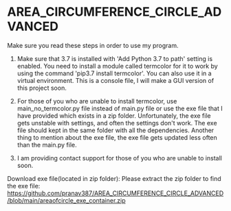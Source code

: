 # AREA_CIRCUMFERENCE_CIRCLE_ADVANCED
Make sure you read these steps in order to use my program.

1) Make sure that 3.7 is installed with 'Add Python 3.7 to path' setting is enabled. You need to install a module called termcolor for it to work by using the command 'pip3.7 install termcolor'. You can also use it in a virtual environment. This is a console file, I will make a GUI version of this project soon.

2) For those of you who are unable to install termcolor, use main_no_termcolor.py file instead of main.py file or use the exe file that I have provided which exists in a zip folder. Unfortunately, the exe file gets unstable with settings, and often the settings don't work. The exe file should kept in the same folder with all the dependencies. Another thing to mention about the exe file, the exe file gets updated less often than the main.py file.

3) I am providing contact support for those of you who are unable to install soon.

Download exe file(located in zip folder): 
Please extract the zip folder to find the exe file: https://github.com/pranav387/AREA_CIRCUMFERENCE_CIRCLE_ADVANCED/blob/main/areaofcircle_exe_container.zip
